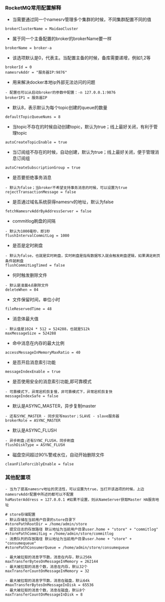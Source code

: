 ### RocketMQ常用配置解释

- 当需要通过同一个namesrv管理多个集群的时候，不同集群配置不同的值
```text
brokerClusterName = MaidaoCluster
```
- 属于同一个主备配置的broker的brokerName要一样
```text
brokerName = broker-a
```
- 该选项默认是0，代表主。当配置主备的时候，备库需要递增，例如1,2等
```text
brokerId = 0
namesrvAddr = "服务器IP:9876"
```
- 用来解决docker本地ip外部无法访问的问题
```text
- 配置也可以从启动broker的参数中配置：-n 127.0.0.1:9876
brokerIP1 = 服务器IP
```
- 默认8，表示默认为每个topic创建的queue的数量
```text
defaultTopicQueueNums = 8
```
- 当topic不存在的时候自动创建topic，默认为true；线上最好关闭，有利于管理topic
```text
autoCreateTopicEnable = true
```

- 当订阅组不存在的时候，自动创建，默认为true；线上最好关闭，便于管理消息订阅组
```text
autoCreateSubscriptionGroup = true
```
- 是否要拒绝事务消息
```text
- 默认为false；当broker不希望支持事务消息的时候，可以设置为true
rejectTransactionMessage = false
```

- 是否通过域名系统获得namesrv的地址，默认为false
```text
fetchNamesrvAddrByAddressServer = false
```
- commitlog刷盘的间隔
```text
- 默认为1000毫秒，即1秒
flushIntervalCommitLog = 1000
```
- 是否是定时刷盘
```text
- 默认为false，也就是实时刷盘，实时刷盘是指有数据写入就会触发刷盘逻辑，如果满足刷页条件就刷盘
flushCommitLogTimed = false
```
- 何时触发删除文件
```text
- 默认是凌晨4点删除文件
deleteWhen = 04
```
- 文件保留时间，单位小时
```text
fileReservedTime = 48
```
- 消息体最大值
```text
- 默认值是1024 * 512 = 524288，也就是512k
maxMessageSize = 524288
```
- 命中消息在内存的最大比例
```text
accessMessageInMemoryMaxRatio = 40
```
- 是否开启消息索引功能
```text
messageIndexEnable = true
```
- 是否使用安全的消息索引功能,即可靠模式
```text
- 可靠模式下，异常宕机恢复慢，非可靠模式下，异常宕机恢复快
messageIndexSafe = false
```
- 默认是ASYNC_MASTER，异步复制master
```text
- 还有SYNC_MASTER - 同步双写master；SLAVE - slave服务器
brokerRole = ASYNC_MASTER
```
- 默认是ASYNC_FLUSH
```text
- 异步刷盘;还有SYNC_FLUSH，同步刷盘
flushDiskType = ASYNC_FLUSH
```
- 磁盘空间超过90%警戒水位，自动开始删除文件
```text
cleanFileForciblyEnable = false
```

### 其他配置项
```text
- 当为了提高namesrv地址的灵活性，可以设置为true，当打开该选项的时候，上边namesrvAddr配置中所述的都可以不配置
haMasterAddress = 127.0.0.1 #如果不设置，则从NameServer获取Master HA服务地址

# store存储配置
- 默认存储在当前用户目录的store目录下
#storePathRootDir = /home/admin/store
- 提交日志的存放路径 默认地址为当前用户目录user.home + "store" + "commitlog"
#storePathCommitLog = /home/admin/store/commitlog
- 消费队列的存放路径 默认地址为当前用户目录user.home + "store" + "consumequeue"
#storePathConsumerQueue = /home/admin/store/consumequeue

- 最大被拉取的消息字节数，消息在内存，默认256k
maxTransferBytesOnMessageInMemory = 262144
- 最大被拉取的消息个数，消息在内存，默认32个
maxTransferCountOnMessageInMemory = 32

- 最大被拉取的消息字节数，消息在磁盘，默认64k
#maxTransferBytesOnMessageInDisk = 65536
- 最大被拉取的消息个数，消息在磁盘，默认8个
maxTransferCountOnMessageInDisk = 8

```

